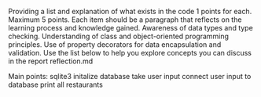 Providing a list and explanation of what exists in the code
1 points for each.
Maximum 5 points.
Each item should be a paragraph that reflects on the learning process and knowledge gained.
Awareness of data types and type checking.
Understanding of class and object-oriented programming principles.
Use of property decorators for data encapsulation and validation.
Use the list below to help you explore concepts you can discuss in the report reflection.md

Main points: 
sqlite3
initalize database 
take user input 
connect user input to database 
print all restaurants 

